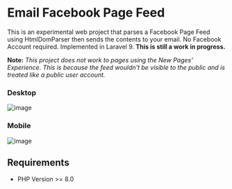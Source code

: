# Email Facebook Page Feed

This is an experimental web project that parses a Facebook Page Feed using HtmlDomParser then sends the contents to your email. No Facebook Account required. Implemented in Laravel 9. **This is still a work in progress.**

**Note:** _This project does not work to pages using the New Pages' Experience. This is because the feed wouldn't be visible to the public and is treated like a public user account._

### Desktop
![image](https://user-images.githubusercontent.com/32955000/181905812-0d154ad9-2a14-4b58-b916-873b16f586d1.png)

### Mobile
![image](https://user-images.githubusercontent.com/32955000/181905822-19a37912-3b81-4f19-b4a7-064d44f5c2c6.png)


## Requirements
- PHP Version >= 8.0
<!--- - Postgres >= 14.0 -->
